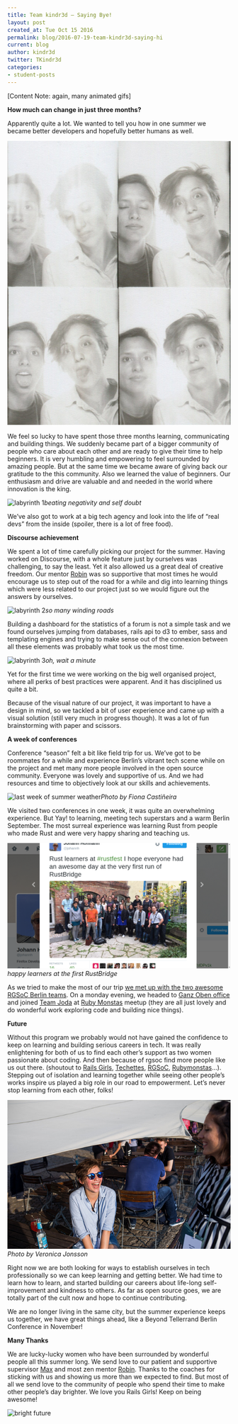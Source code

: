 ```yaml
---
title: Team kindr3d – Saying Bye!
layout: post
created_at: Tue Oct 15 2016
permalink: blog/2016-07-19-team-kindr3d-saying-hi
current: blog
author: kindr3d
twitter: TKindr3d
categories:
- student-posts
---
```

[Content Note: again, many animated gifs]

**How much can change in just three months?**

Apparently quite a lot. We wanted to tell you how in one summer we became better developers and hopefully better humans as well.

![BFFs](/img/blog/2016/team-kindr3d-berlin.jpg)

We feel so lucky to have spent those three months learning, communicating and building things. We suddenly became part of a bigger community of people who care about each other and are ready to give their time to help beginners. It is very humbling and empowering to feel surrounded by amazing people. But at the same time we became aware of giving back our gratitude to the this community. Also we learned the value of beginners. Our enthusiasm and drive are valuable and and needed in the world where innovation is the king.

![labyrinth 1](http://i.giphy.com/10DNd65ckdlA9q.gif)*beating negativity and self doubt*

We’ve also got to work at a big tech agency and look into the life of “real devs” from the inside (spoiler, there is a lot of free food).

**Discourse achievement**

We spent a lot of time carefully picking our project for the summer. Having worked on Discourse, with a whole feature just by ourselves was challenging, to say the least. Yet it also allowed us a great deal of creative freedom. Our mentor [Robin](https://github.com/eviltrout) was so supportive that most times he would encourage us to step out of the road for a while and dig into learning things which were less related to our project just so we would figure out the answers by ourselves.

![labyrinth 2](http://i.giphy.com/3o6ZteSaqojk5pR0WI.gif)*so many winding roads*

Building a dashboard for the statistics of a forum is not a simple task and we found ourselves jumping from databases, rails api to d3 to ember, sass and templating engines and trying to make sense out of the connexion between all these elements was probably what took us the most time.

![labyrinth 3](http://i.giphy.com/LDigvipQYPfoc.gif)*oh, wait a minute*


Yet for the first time we were working on the big well organised project, where all perks of best practices were apparent. And it has disciplined us quite a bit.

Because of the visual nature of our project, it was important to have a design in mind, so we tackled a bit of user experience and came up with a visual solution (still very much in progress though). It was a lot of fun brainstorming with paper and scissors.

**A week of conferences**

Conference “season” felt a bit like field trip for us. We’ve got to be roommates for a while and experience Berlin’s vibrant tech scene while on the project and met many more people involved in the open source community. Everyone was lovely and supportive of us. And we had resources and time to objectively look at our skills and achievements.

![last week of summer weather](/img/blog/2016/team-kindr3d-viewsource.jpg)*Photo by Fiona Castiñeira*


We visited two conferences in one week, it was quite an overwhelming experience. But Yay! to learning, meeting tech superstars and a warm Berlin September. The most surreal experience was learning Rust from people who made Rust and were very happy sharing and teaching us.

![at the first RustBridge](/img/blog/2016/rustbridge.png)*happy learners at the first RustBridge*

As we tried to make the most of our trip [we met up with the two awesome RGSoC Berlin teams](https://twitter.com/TKindr3d/status/776495680407932928). On a monday evening, we headed to [Ganz Oben office](http://rubymonstas.org/location.html) and joined [Team Joda](https://twitter.com/Teamjoda2016) at [Ruby Monstas](https://twitter.com/rubymonstas) meetup (they are all just lovely and do wonderful work exploring code and building nice things).

**Future**

Without this program we probably would not have gained the confidence to keep on learning and building serious careers in tech. It was really enlightening for both of us to find each other’s support as two women passionate about coding. And then because of rgsoc find more people like us out there. (shoutout to [Rails Girls](http://railsgirls.com/), [Techettes](http://techettes-frankfurt.com/), [RGSoC](http://railsgirlssummerofcode.org), [Rubymonstas](http://rubymonstas.org/)...).
Stepping out of isolation and learning together while seeing other people’s works inspire us played a big role in our road to empowerment. Let’s never stop learning from each other, folks!

![last week of summer weather](/img/blog/2016/team-kindr3d-summer.jpg)*Photo by Veronica Jonsson*

Right now we are both looking for ways to establish ourselves in tech professionally so we can keep learning and getting better. We had time to learn how to learn, and started building our careers about life-long self-improvement and kindness to others. As far as open source goes, we are totally part of the cult now and hope to continue contributing.

We are no longer living in the same city, but the summer experience keeps us together, we have great things ahead, like a Beyond Tellerrand Berlin Conference in November!

**Many Thanks**

We are lucky-lucky women who have been surrounded by wonderful people all this summer long. We send love to our patient and supportive supervisor [Max](https://github.com/klappradla) and most zen mentor [Robin](https://github.com/eviltrout). Thanks to the coaches for sticking with us and showing us more than we expected to find. But most of all we send love to the community of people who spend their time to make other people’s day brighter. We love you Rails Girls! Keep on being awesome!

![bright future](http://i.giphy.com/bk8HS9MJFve5q.gif)
